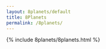 ```yaml
---
layout: 8planets/default
title: 8Planets
permalink: /8planets/
---
```


{% include 8planets/8planets.html %}
